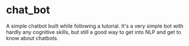 # chat_bot
A simple chatbot built while following a tutorial. It's a very simple bot with hardly any cognitive skills, but still a good way to get into NLP and get to know about chatbots.
